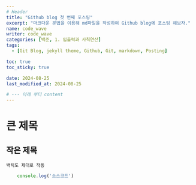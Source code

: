 ```yaml
---
# Header
title: "Github blog 첫 번째 포스팅"
excerpt: "마크다운 문법을 이용해 md파일을 작성하여 Github blog에 포스팅 해보자."
name: code_wave
writer: code_wave
categories: [백준, 1. 입출력과 사칙연산]
tags:
  - [Git Blog, jekyll theme, Github, Git, markdown, Posting]

toc: true
toc_sticky: true

date: 2024-08-25
last_modified_at: 2024-08-25

# --- 아래 부터 content
---
```


# 큰 제목

## 작은 제목

`백틱도 제대로 작동`

```js
    console.log('소스코드')
```
